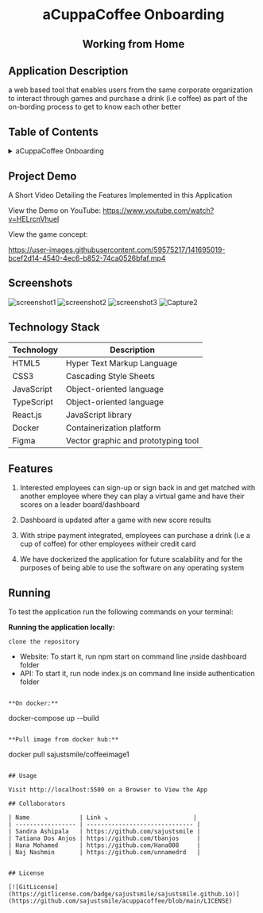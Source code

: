 <!-- PROJECT TITLE -->
  <h1 align="center">aCuppaCoffee Onboarding</h1>
 <h2 2 align="center">
    Working from Home
    <br />
    </h2>

## Application Description

a web based tool that enables users from the same corporate organization to interact through games and purchase a drink (i.e coffee) as part of the on-bording process to get to know each other better

## Table of Contents

<details>
<summary>aCuppaCoffee Onboarding</summary>

- [Application Description](#application-description)
- [Table of Contents](#table-of-contents)
- [Project Demo](#demo)
- [Screenshots](#screenshots)
- [Technology Stack](#technology-stack)
- [Features](#features)
- [Running](#running)
- [Usage](#usage)
- [Collaborators](#collaborators)
- [References](#references)
- [License](#license)

</details>

## Project Demo

A Short Video Detailing the Features Implemented in this Application

View the Demo on YouTube: https://www.youtube.com/watch?v=HELrcnVhueI

View the game concept:

https://user-images.githubusercontent.com/59575217/141695019-bcef2d14-4540-4ec6-b852-74ca0526bfaf.mp4

## Screenshots
![screenshot1](https://user-images.githubusercontent.com/19821445/141680795-78106d30-cb05-450e-a304-a60a21c0af00.JPG)
![screenshot2](https://user-images.githubusercontent.com/19821445/141680798-55cc8b94-ff7a-4918-afca-0983d5c00ebe.JPG)
![screenshot3](https://user-images.githubusercontent.com/19821445/141680805-4c8d105c-c06c-41fe-80fc-f85acc7163b3.jpeg)
![Capture2](https://user-images.githubusercontent.com/19821445/141695114-cc917860-574e-4109-ae97-466153dc4903.JPG)

## Technology Stack

| Technology | Description                |
| ---------- | -------------------------- |
| HTML5      | Hyper Text Markup Language |
| CSS3       | Cascading Style Sheets     |
| JavaScript | Object-oriented language   |
| TypeScript | Object-oriented language   |
| React.js    | JavaScript library   |
| Docker    | Containerization platform   |
| Figma    | Vector graphic and prototyping tool |

## Features

1. Interested employees can sign-up or sign back in and get matched with another employee where they can play a virtual game and have their scores on a leader board/dashboard

2. Dashboard is updated after a game with new score results

3. With stripe payment integrated, employees can purchase a drink (i.e a cup of coffee) for other employees witheir credit card

4. We have dockerized the application for future scalability and for the purposes of being able to use the software on any operating system

## Running

To test the application run the following commands on your terminal:

**Running the application locally:**

```
clone the repository
```
- Website: To start it,  run npm start on command line ¡nside dashboard folder
- API: To start it, run node index.js on command line inside authentication folder
```

**On docker:**

```
docker-compose up --build
```

**Pull image from docker hub:**

```
docker pull sajustsmile/coffeeimage1
```

## Usage

Visit http://localhost:5500 on a Browser to View the App

## Collaborators

| Name              | Link ↘️                        |
| ----------------- | ------------------------------ |
| Sandra Ashipala   | https://github.com/sajustsmile |
| Tatiana Dos Anjos | https://github.com/tbanjos     |
| Hana Mohamed      | https://github.com/Hana008     |
| Naj Nashmin       | https://github.com/unnamedrd   |


## License

[![GitLicense](https://gitlicense.com/badge/sajustsmile/sajustsmile.github.io)](https://github.com/sajustsmile/acuppacoffee/blob/main/LICENSE)
